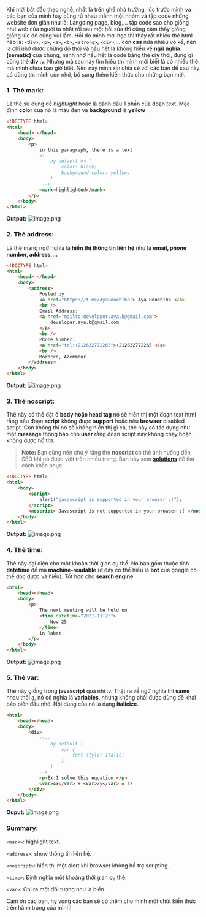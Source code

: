 Khi mới bắt đầu theo nghề, nhất là trên ghế nhà trường, lúc trước mình và các bạn của mình hay cùng rủ nhau thành một nhóm và tập code những website đơn giản như là: Langding page, blog,... tập code sao cho giống như web của người ta nhất rồi sau một hồi sửa thì cũng cảm thấy giống giống lúc đó cũng vui lắm. Hồi đó mình mới học thì thấy rất nhiều thẻ html nào là: `<div>`, `<p>`, `<a>`, `<b>`, `<strong>`, `<div>`,... còn **css** nữa nhiều vô kể, nên là chỉ nhớ được chừng đó thôi và hầu hết là không hiểu về **ngữ nghĩa (sematic)** của chúng, mình nhớ hầu hết là code bằng thẻ **div** thôi, đụng gì cũng thẻ **div** :v. Nhưng mà sau này tìm hiểu thì mình mới biết là có nhiều thẻ mà mình chưa bao giờ biết. Nên nay mình xin chia sẻ với các bạn để sau này có dùng thì mình còn nhớ, bổ sung thêm kiến thức cho những bạn mới.

###     1. Thẻ mark:
Là thẻ sử dụng để *hightlight* hoặc là đánh dấu 1 phần của đoạn text. Mặc định **color** của nó là màu đen và **background** là **yellow**
    
```html
<!DOCTYPE html>
<html>
    <head> </head>
    <body>
        <p>
            in this paragraph, there is a text
            <!-- 
                by default => (
                    color: black;                
                    background-color: yellow;
                )
             -->
            <mark>highlighted</mark>
        </p>
    </body>
</html>
```
    
**Output:** ![image.png](https://images.viblo.asia/ebae9476-30e0-459d-a7e8-3b1feaf32c82.png)
    
### 2. Thẻ address:
Là thẻ mang ngữ nghĩa là **hiển thị thông tin liên hệ** như là **email, phone number, address,...**

```html
<!DOCTYPE html>
<html>
    <head> </head>
    <body>
        <address>
            Posted by
            <a href="https://t.me/AyaBouchiha"> Aya Bouchiha </a>
            <br />
            Email Address:
            <a href="mailto:developer.aya.b@gmail.com">
                developer.aya.b@gmail.com
            </a>
            <br />
            Phone Number:
            <a href="tel:+212632772265">+212632772265 </a>
            <br />
            Morocco, Azemmour
        </address>
    </body>
</html>
```

**Output:** ![image.png](https://images.viblo.asia/4da0531b-af7b-4d17-8903-7d5bb552e091.png)

### 3. Thẻ noscript:
Thẻ này có thể đặt ở **body hoặc head tag** nó sẽ hiển thị một đoạn text html rằng nếu đoạn **script** không được **support** hoặc nếu **browser** disabled script. Còn không thì nó sẽ không hiển thị gì cả, thẻ này có tác dụng như một **message** thông báo cho **user** rằng đoạn script này không chạy hoặc không được hổ trợ.

> **Note:**  Bạn cũng nên chú ý rằng thẻ **noscript** có thể ảnh hưởng đến SEO khi nó được viết trên nhiều trang. Bạn hãy xem **[solutions](https://northcutt.com/seo/how-the-noscript-tag-impacts-seo-hint-be-very-careful/)** để tìm cách khắc phục.

```html
<!DOCTYPE html>
<html>
    <body>
        <script>
            alert("javascript is supported in your browser :)");
        </script>
        <noscript> Javascript is not supported in your browser :( </noscript>
    </body>
</html>
```

**Output:** ![image.png](https://images.viblo.asia/9a05a806-0777-4f53-9dc6-b402170b8c93.png)

### 4. Thẻ time:
Thẻ này đại diện cho một khoản thời gian cụ thể. Nó bao gồm thuộc tính **datetime** để mà **machine-readable** (ở đây có thể hiểu là **bot** của google có thể đọc được và hiểu). Tốt hơn cho **search engine**.

```html
<html>
    <head></head>
    <body>
        <p>
            The next meeting will be held on 
            <time datetime="2021-11-25">
                Nov 25
            </time>
            in Rabat
        </p>
    </body>
</html>
```

**Output:** ![image.png](https://images.viblo.asia/50b0a164-3194-4626-a83f-2ca065cdabe9.png)

### 5. Thẻ var:
Thẻ này giống trong **javascript** quá nhỉ :v. Thật ra về ngữ nghĩa thì **same** nhau thôi ạ, nó có nghĩa là **variables**, nhưng không phải được dùng để khai báo biến đâu nhé. Nội dung của nó là dạng **italicize**.

```html
<html>
    <head></head>
    <body>
        <div>
            <!--
                by default (
                    var {
                        font-style: italic;
                    }
                )
            -->
            <p>Ex:1 solve this equation:</p>
            <var>4x</var> + <var>2y</var> = 12
        </div>
    </body>
</html>
```

**Ouput:** ![image.png](https://images.viblo.asia/47529559-3afb-4f54-8e46-6edc2a32fd84.png)

### Summary:
`<mark>`: highlight text.

`<address>`: show thông tin liên hệ.

`<noscript>`: hiển thị một alert khi browser không hổ trợ scripting.

`<time>`: Định nghĩa một khoảng thời gian cụ thể.

`<var>`: Chỉ ra một đối tượng  như là biến.

Cảm ơn các bạn, hy vọng các bạn sẽ có thêm cho mình một chút kiến thức trên hành trang của mình!